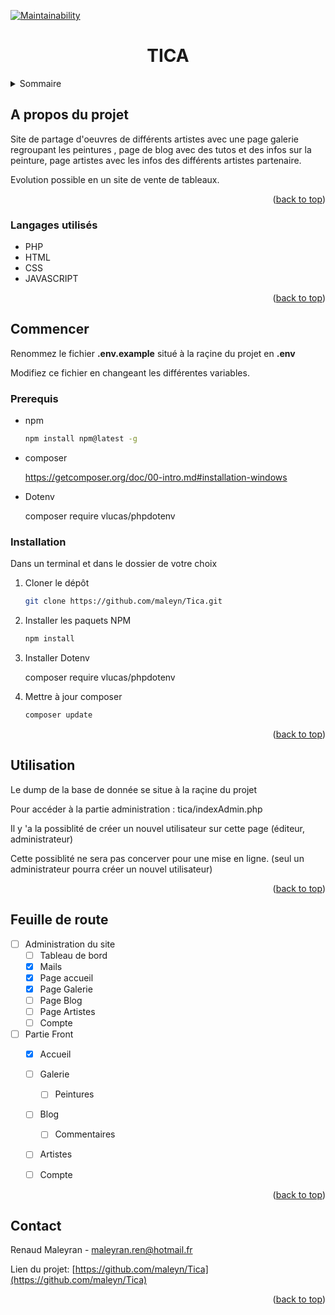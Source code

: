 <div id="top"></div>


[![Maintainability](https://api.codeclimate.com/v1/badges/5801c40dbc2f93e6b1b8/maintainability)](https://codeclimate.com/github/maleyn/Tica/maintainability)



<h1 align="center">TICA</h1>


<details>
  <summary>Sommaire</summary>
  <ol>
    <li>
      <a href="#apropos">A propos du projet</a>
      <ul>
        <li><a href="#langages utilises">langages utilisés</a></li>
      </ul>
    </li>
    <li>
      <a href="#commencer">Commencer</a>
      <ul>
        <li><a href="#prerequis">Prérequis</a></li>
        <li><a href="#installation">Installation</a></li>
      </ul>
    </li>
    <li><a href="#usage">Utilisation</a></li>
    <li><a href="#roadmap">Feuille de route</a></li>
    <li><a href="#contact">Contact</a></li>
  </ol>
</details>





## A propos du projet



Site de partage d'oeuvres de différents artistes avec une page galerie regroupant les peintures , page de blog avec des tutos et des infos sur la peinture, page artistes avec les infos des différents artistes partenaire.

Evolution possible en un site de vente de tableaux.

<p align="right">(<a href="#top">back to top</a>)</p>



### Langages utilisés

* PHP
* HTML
* CSS
* JAVASCRIPT

<p align="right">(<a href="#top">back to top</a>)</p>



## Commencer

Renommez le fichier **.env.example** situé à la raçine du projet en **.env**   

Modifiez ce fichier en changeant les différentes variables.



### Prerequis

* npm
  
  ```sh
  npm install npm@latest -g
  ```

- composer

  https://getcomposer.org/doc/00-intro.md#installation-windows

- Dotenv

  composer require vlucas/phpdotenv

### Installation

Dans un terminal et dans le dossier de votre choix

1. Cloner le dépôt
   ```sh
   git clone https://github.com/maleyn/Tica.git
   ```

2. Installer les paquets NPM
   ```sh
   npm install
   ```

3. Installer Dotenv

   composer require vlucas/phpdotenv

   

4. Mettre à jour composer

   ```js
   composer update
   ```

<p align="right">(<a href="#top">back to top</a>)</p>



## Utilisation

Le dump de la base de donnée se situe à la raçine du projet

Pour accéder à la partie administration : tica/indexAdmin.php

Il y 'a la possiblité de créer un nouvel utilisateur sur cette page (éditeur, administrateur)

Cette possiblité ne sera pas concerver pour une mise en ligne. (seul un administrateur pourra créer un nouvel utilisateur)

<p align="right">(<a href="#top">back to top</a>)</p>



## Feuille de route

- [ ] Administration du site
    - [ ] Tableau de bord
    - [x] Mails
    - [x] Page accueil
    - [x] Page Galerie
    - [ ] Page Blog
    - [ ] Page Artistes
    - [ ] Compte

- [ ] Partie Front
    - [x] Accueil
    - [ ] Galerie
        - [ ] Peintures

    - [ ] Blog
        - [ ] Commentaires

    - [ ] Artistes
    - [ ] Compte




<p align="right">(<a href="#top">back to top</a>)</p>


## Contact

Renaud Maleyran - maleyran.ren@hotmail.fr

Lien du projet: [https://github.com/maleyn/Tica](https://github.com/maleyn/Tica)

<p align="right">(<a href="#top">back to top</a>)</p>



